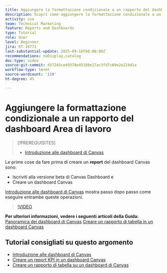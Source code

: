 ```yaml
---
title: Aggiungere la formattazione condizionale a un rapporto del dashboard Area di lavoro
description: Scopri come aggiungere la formattazione condizionale a un rapporto del dashboard di Canvas.
activity: use
team: Technical Marketing
feature: Reports and Dashboards
type: Tutorial
role: User
level: Beginner
jira: KT-18771
last-substantial-update: 2025-09-16T00:00:00Z
recommendations: noDisplay,catalog
doc-type: video
source-git-commit: d57243ce49378e45188e27ac3fd7c69e2e224d1a
workflow-type: tm+mt
source-wordcount: '119'
ht-degree: 4%

---
```


# Aggiungere la formattazione condizionale a un rapporto del dashboard Area di lavoro

>[!PREREQUISITES]
>
>* [Introduzione alle dashboard di Canvas](/help/reporting/canvas-dashboards/introduction-to-canvas-dashboards.md)

Le prime cose da fare prima di creare un **report** del dashboard Canvas sono:

* Iscriviti alla versione beta di Canvas Dashboard e
* Creare un dashboard Canvas

[Introduzione alle dashboard di Canvas](/help/reporting/canvas-dashboards/introduction-to-canvas-dashboards.md) mostra passo dopo passo come eseguire entrambe queste operazioni.

>[!VIDEO](https://video.tv.adobe.com/v/3474983/?quality=12&learn=on&enablevpops&captions=ita)

**Per ulteriori informazioni, vedere i seguenti articoli della Guida:**
[Panoramica dei dashboard di Canvas](https://experienceleague.adobe.com/it/docs/workfront/using/reporting/canvas-dashboards/canvas-dashboards-overview)
[Creare un rapporto di tabella in un dashboard Canvas](https://experienceleague.adobe.com/it/docs/workfront/using/reporting/canvas-dashboards/add-reports/build-table-report)

## Tutorial consigliati su questo argomento

* [Introduzione alle dashboard di Canvas](/help/reporting/canvas-dashboards/introduction-to-canvas-dashboards.md)
* [Creare un report KPI in un dashboard Canvas](/help/reporting/canvas-dashboards/create-a-kpi-report-on-a-canvas-dashboard.md)
* [Creare un rapporto di tabella su un dashboard di Canvas](/help/reporting/canvas-dashboards/create-a-table-report-on-a-canvas-dashboard.md)

